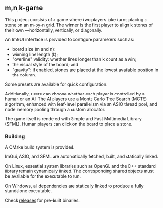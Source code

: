 ## m,n,k-game

This project consists of a game where two players take turns placing a stone on an m-by-n grid. The winner is the first player to align k stones of their own —horizontally, vertically, or diagonally.

An ImGUI interface is provided to configure parameters such as:

- board size (m and n);
- winning line length (k);
- "overline" validity: whether lines longer than k count as a win;
- the visual style of the board; and
- "gravity": if enabled, stones are placed at the lowest available position in the column.

Some presets are available for quick configuration.

Additionally, users can choose whether each player is controlled by a human or an AI.
The AI players use a Monte Carlo Tree Search (MCTS) algorithm, enhanced with leaf-level parallelism via an ASIO thread pool, and node memory pooling through a custom allocator.

The game itself is rendered with Simple and Fast Multimedia Library (SFML). Human players can click on the board to place a stone.

### Building

A CMake build system is provided.

ImGui, ASIO, and SFML are automatically fetched, built, and statically linked.

On Linux, essential system libraries such as OpenGL and the C++ standard library remain dynamically linked. The corresponding shared objects must be available for the executable to run.

On Windows, all dependencies are statically linked to produce a fully standalone executable.

Check [releases](https://github.com/ElRuxian/mnk/releases) for pre-built binaries.
